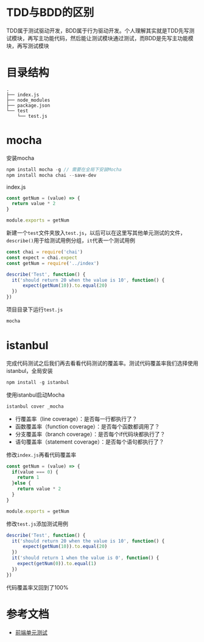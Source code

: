 # TDD与BDD的区别

TDD属于测试驱动开发，BDD属于行为驱动开发。个人理解其实就是TDD先写测试模块，再写主功能代码，然后能让测试模块通过测试，而BDD是先写主功能模块，再写测试模块

# 目录结构

```
.
├── index.js
├── node_modules
├── package.json
└── test
    └── test.js
```

# mocha

安装mocha
```js
npm install mocha -g // 需要在全局下安装Mocha
npm install mocha chai --save-dev
```

index.js
```js
const getNum = (value) => {
  return value * 2
}

module.exports = getNum
```
新建一个`test`文件夹放入`test.js`，以后可以在这里写其他单元测试的文件，`describe()`用于给测试用例分组，`it`代表一个测试用例
```js
const chai = require('chai')
const expect = chai.expect
const getNum = require('../index')

describe('Test', function() {
  it('should return 20 when the value is 10', function() {
      expect(getNum(10)).to.equal(20)
  })
})
```
项目目录下运行`test.js`
```js
mocha
```

# istanbul

完成代码测试之后我们再去看看代码测试的覆盖率。测试代码覆盖率我们选择使用istanbul，全局安装

```js
npm install -g istanbul
```
使用istanbul启动Mocha
```js
istanbul cover _mocha
```

- 行覆盖率（line coverage）：是否每一行都执行了？
- 函数覆盖率（function coverage）：是否每个函数都调用了？
- 分支覆盖率（branch coverage）：是否每个if代码块都执行了？
- 语句覆盖率（statement coverage）：是否每个语句都执行了？

修改`index.js`再看代码覆盖率
```js
const getNum = (value) => {
  if(value === 0) {
    return 1
  }else {
    return value * 2
  }
}

module.exports = getNum
```

修改`test.js`添加测试用例
```js
describe('Test', function() {
  it('should return 20 when the value is 10', function() {
      expect(getNum(10)).to.equal(20)
  })
  it('should return 1 when the value is 0', function() {
    expect(getNum(0)).to.equal(1)
  })
})
```
代码覆盖率又回到了100%

# 参考文档

- [前端单元测试](https://segmentfault.com/a/1190000013470485)